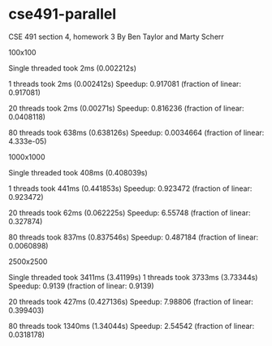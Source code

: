 cse491-parallel
===============
CSE 491 section 4, homework 3
By Ben Taylor and Marty Scherr

100x100

Single threaded took 2ms (0.002212s)

1 threads took 2ms (0.002412s)
Speedup: 0.917081    (fraction of linear: 0.917081)

20 threads took 2ms (0.00271s)
Speedup: 0.816236    (fraction of linear: 0.0408118)

80 threads took 638ms (0.638126s)
Speedup: 0.0034664    (fraction of linear: 4.333e-05)


1000x1000

Single threaded took 408ms (0.408039s)

1 threads took 441ms (0.441853s)
Speedup: 0.923472    (fraction of linear: 0.923472)

20 threads took 62ms (0.062225s)
Speedup: 6.55748    (fraction of linear: 0.327874)

80 threads took 837ms (0.837546s)
Speedup: 0.487184    (fraction of linear: 0.0060898)


2500x2500

Single threaded took 3411ms (3.41199s)
1 threads took 3733ms (3.73344s)
Speedup: 0.9139    (fraction of linear: 0.9139)

20 threads took 427ms (0.427136s)
Speedup: 7.98806    (fraction of linear: 0.399403)

80 threads took 1340ms (1.34044s)
Speedup: 2.54542    (fraction of linear: 0.0318178)
